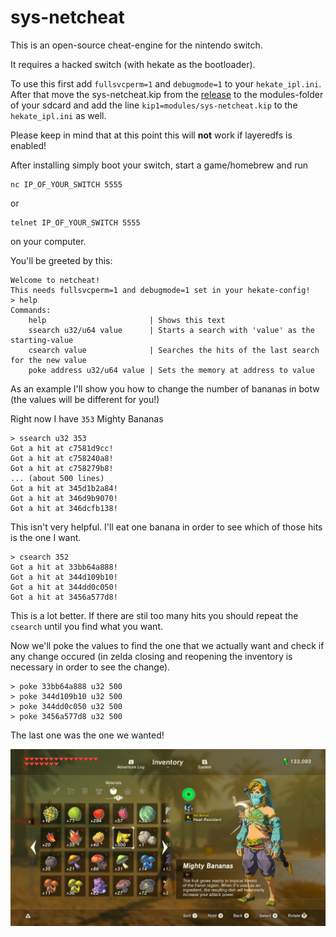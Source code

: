 # sys-netcheat

This is an open-source cheat-engine for the nintendo switch.

It requires a hacked switch (with hekate as the bootloader).

To use this first add `fullsvcperm=1` and `debugmode=1` to your `hekate_ipl.ini`.  
After that move the sys-netcheat.kip from the [release](https://github.com/jakibaki/sys-netcheat/releases/) to the modules-folder of your sdcard and add the line `kip1=modules/sys-netcheat.kip` to the `hekate_ipl.ini` as well.

Please keep in mind that at this point this will **not** work if layeredfs is enabled!

After installing simply boot your switch, start a game/homebrew and run

```
nc IP_OF_YOUR_SWITCH 5555
```

or

```
telnet IP_OF_YOUR_SWITCH 5555
```
on your computer.

You'll be greeted by this:

```
Welcome to netcheat!
This needs fullsvcperm=1 and debugmode=1 set in your hekate-config!
> help
Commands:
    help                       | Shows this text
    ssearch u32/u64 value      | Starts a search with 'value' as the starting-value
    csearch value              | Searches the hits of the last search for the new value
    poke address u32/u64 value | Sets the memory at address to value
```

As an example I'll show you how to change the number of bananas in botw (the values will be different for you!)

Right now I have `353` Mighty Bananas
```
> ssearch u32 353
Got a hit at c7581d9cc!
Got a hit at c758240a8!
Got a hit at c758279b8!
... (about 500 lines)
Got a hit at 345d1b2a84!
Got a hit at 346d9b9070!
Got a hit at 346dcfb138!
```
This isn't very helpful. I'll eat one banana in order to see which of those hits is the one I want.
```
> csearch 352
Got a hit at 33bb64a888!
Got a hit at 344d109b10!
Got a hit at 344dd0c050!
Got a hit at 3456a577d8!
```
This is a lot better. If there are stil too many hits you should repeat the `csearch` until you find what you want.

Now we'll poke the values to find the one that we actually want and check if any change occured (in zelda closing and reopening the inventory is necessary in order to see the change).

```
> poke 33bb64a888 u32 500
> poke 344d109b10 u32 500
> poke 344dd0c050 u32 500
> poke 3456a577d8 u32 500
```

The last one was the one we wanted!

![screeshot](/screenshot.jpg?raw=true)
